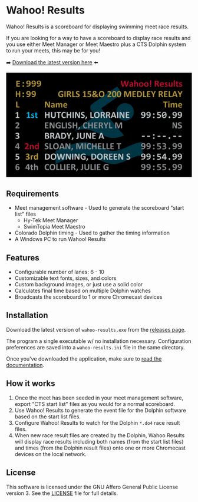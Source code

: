 # Wahoo! Results

Wahoo! Results is a scoreboard for displaying swimming meet race results.

If you are looking for a way to have a scoreboard to display race results and
you use either Meet Manager or Meet Maestro plus a CTS Dolphin system to run
your meets, this may be for you!

:arrow_right: [Download the latest version
here](https://github.com/JohnStrunk/wahoo-results/releases/latest) :arrow_left:

![Example scoreboard](docs/media/demo1.png)

## Requirements

- Meet management software - Used to generate the scoreboard "start list" files
  - Hy-Tek Meet Manager
  - SwimTopia Meet Maestro
- Colorado Dolphin timing - Used to gather the timing information
- A Windows PC to run Wahoo! Results

## Features

- Configurable number of lanes: 6 - 10
- Customizable text fonts, sizes, and colors
- Custom background images, or just use a solid color
- Calculates final time based on multiple Dolphin watches
- Broadcasts the scoreboard to 1 or more Chromecast devices

## Installation

Download the latest version of `wahoo-results.exe` from the [releases
page](https://github.com/JohnStrunk/wahoo-results/releases).

The program a single executable w/ no installation necessary. Configuration
preferences are saved into a `wahoo-results.ini` file in the same directory.

Once you've downloaded the application, make sure to [read the
documentation](https://wahoo-results.com/).

## How it works

1. Once the meet has been seeded in your meet management software, export "CTS
   start list" files as you would for a normal scoreboard.
1. Use Wahoo! Results to generate the event file for the Dolphin software
   based on the start list files.
1. Configure Wahoo! Results to watch for the Dolphin `*.do4` race result
   files.
1. When new race result files are created by the Dolphin, Wahoo Results will
   display race results including both names (from the start list files) and
   times (from the Dolphin result files) onto one or more Chromecast devices
   on the local network.

## License

This software is licensed under the GNU Affero General Public License
version 3. See the [LICENSE](LICENSE) file for full details.

